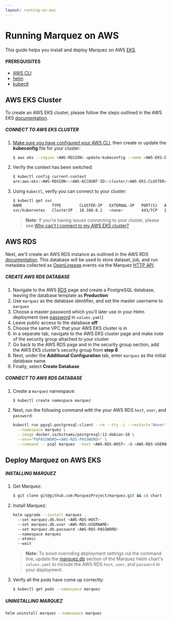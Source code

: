 ```yaml
---
layout: running-on-aws
---
```


# Running Marquez on AWS

This guide helps you install and deploy Marquez on AWS [EKS](https://aws.amazon.com/eks).

#### PREREQUISITES

* [AWS CLI](https://docs.aws.amazon.com/cli/latest/userguide/cli-chap-getting-started.html)
* [helm](https://helm.sh/docs/helm/helm_install/)
* [kubectl](https://kubernetes.io/docs/tasks/tools/)

## AWS EKS Cluster

To create an AWS EKS cluster, please follow the steps outlined in the AWS EKS [documentation](https://docs.aws.amazon.com/eks/latest/userguide/create-cluster.html).

##### CONNECT TO AWS EKS CLUSTER

1. [Make sure you have configured your AWS CLI](https://docs.aws.amazon.com/cli/latest/userguide/cli-configure-files.html), then create or update the **kubeconfig** file for your cluster:

   ```bash
   $ aws eks --region <AWS-REGION> update-kubeconfig --name <AWS-EKS-CLUSTER>
   ```

2. Verify the context has been switched:

   ```bash
   $ kubectl config current-context
   arn:aws:eks:<AWS-REGION>:<AWS-ACCOUNT-ID>:cluster/<AWS-EKS-CLUSTER>
   ```

3. Using `kubectl`, verify you can connect to your cluster:

   ```bash
   $ kubectl get svc
   NAME             TYPE        CLUSTER-IP   EXTERNAL-IP   PORT(S)   AGE
   svc/kubernetes   ClusterIP   10.100.0.1   <none>        443/TCP   1m
   ```

   > **Note**: If you're having issues connecting to your cluster, please see [Why can't I connect to my AWS EKS cluster?](https://aws.amazon.com/premiumsupport/knowledge-center/eks-cluster-connection)

## AWS RDS

Next, we'll create an AWS RDS instance as outlined in the AWS RDS [documentation](https://docs.aws.amazon.com/AmazonRDS/latest/UserGuide/USER_CreateDBInstance.html). This database will be used to store dataset, job, and run metadata collected as [OpenLineage](https://openlineage.io) events via the Marquez [HTTP API](https://marquezproject.github.io/marquez/openapi.html).

##### CREATE AWS RDS DATABASE

1. Navigate to the AWS [RDS](https://console.aws.amazon.com/rds/home) page and create a PostgreSQL database, leaving the database template as **Production**
3. Use `marquez` as the database identifier, and set the master username to `marquez`
5. Choose a master password which you’ll later use in your Helm deployment (see [password](https://github.com/MarquezProject/marquez/blob/main/chart/values.yaml#L32)  in `values.yaml`)
6. Leave public access to the database **off**
7. Choose the same VPC that your AWS EKS cluster is in
8. In a separate tab, navigate to the AWS EKS cluster page and make note of the security group attached to your cluster
9. Go back to the AWS RDS page and in the security group section, add the AWS EKS cluster’s security group from **step 8**
10. Next, under the **Additional Configuration** tab, enter `marquez` as the initial database name
11. Finally, select **Create Database**

##### CONNECT TO AWS RDS DATABASE

1. Create a `marquez` namespace:

   ```bash
   $ kubectl create namespace marquez
   ```

2. Next, run the following command with the your AWS RDS `host`, `user`, and `password`:

   ```bash
   kubectl run pgsql-postgresql-client --rm --tty -i --restart='Never' \
     --namespace marquez \
     --image docker.io/bitnami/postgresql:12-debian-10 \
     --env="PGPASSWORD=<AWS-RDS-PASSWORD>" \
     --command -- psql marquez --host <AWS-RDS-HOST> -U <AWS-RDS-USERNAME> -d marquez -p 5432
   ```

## Deploy Marquez on AWS EKS

##### INSTALLING MARQUEZ

1. Get Marquez:

   ```bash
   $ git clone git@github.com:MarquezProject/marquez.git && cd chart
   ```

2. Install Marquez:

   ```bash
   helm upgrade --install marquez .
     --set marquez.db.host <AWS-RDS-HOST>
     --set marquez.db.user <AWS-RDS-USERNAME>
     --set marquez.db.password <AWS-RDS-PASSWORD>
     --namespace marquez
     --atomic
     --wait
   ```

   > **Note:** To avoid overriding deployment settings via the command line, update the [marquez.db](https://github.com/MarquezProject/marquez/blob/main/chart/values.yaml#L27) section of the Marquez Helm chart's `values.yaml` to include the AWS RDS `host`, `user`, and `password` in your deployment.

3. Verify all the pods have come up correctly:

   ```bash
   $ kubectl get pods --namespace marquez
   ```

##### UNINSTALLING MARQUEZ

```bash
helm uninstall marquez --namespace marquez
```
